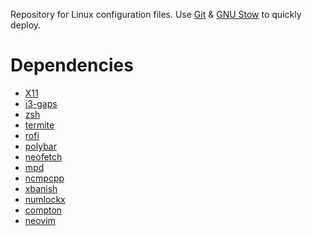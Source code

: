 Repository for Linux configuration files. Use [Git](https://git-scm.com/) & [GNU Stow](https://www.gnu.org/software/stow/) to 
quickly deploy. 

# Dependencies
* [X11](https://www.x.org/wiki/)
* [i3-gaps](https://github.com/Airblader/i3)
* [zsh](https://www.zsh.org/)
* [termite](https://github.com/thestinger/termite)
* [rofi](https://github.com/DaveDavenport/rofi)
* [polybar](https://github.com/jaagr/polybar)
* [neofetch](https://github.com/dylanaraps/neofetch)
* [mpd](https://www.musicpd.org/)
* [ncmpcpp](http://rybczak.net/ncmpcpp/)
* [xbanish](https://github.com/jcs/xbanish)
* [numlockx](https://github.com/rg3/numlockx)
* [compton](https://github.com/chjj/compton)
* [neovim](https://github.com/neovim/neovim)
